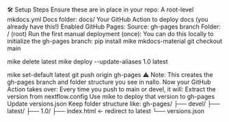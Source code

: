 🛠️ Setup Steps
Ensure these are in place in your repo:
A root-level mkdocs.yml
Docs folder: docs/
Your GitHub Action to deploy docs (you already have this!)
Enabled GitHub Pages:
Source: gh-pages branch
Folder: / (root)
Run the first manual deployment (once): You can do this locally to initialize the gh-pages branch:
pip install mike mkdocs-material
git checkout main

mike delete latest
mike deploy --update-aliases 1.0 latest

mike set-default latest
git push origin gh-pages
⚠️ Note: This creates the gh-pages branch and folder structure you see in nallo.
Now your GitHub Action takes over: Every time you push to main or devel, it will:
Extract the version from nextflow.config
Use mike to deploy that version to gh-pages
Update versions.json
Keep folder structure like:
gh-pages/
├── devel/
├── latest/
├── 1.0/
├── index.html  ← redirect to latest
└── versions.json